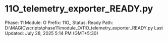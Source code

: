 # 11O_telemetry_exporter_READY.py

Phase: 11
Module: O
Prefix: 11O_
Status: Ready
Path: D:\MAGIC\scripts\phase11\module_O\11O_telemetry_exporter_READY.py
Last Updated: July 28, 2025 5:14 PM (GMT+5:30)
